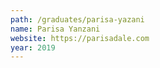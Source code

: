 ```yaml
---
path: /graduates/parisa-yazani
name: Parisa Yanzani
website: https://parisadale.com
year: 2019
---
```

